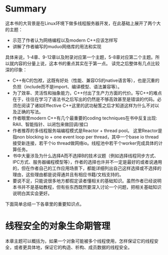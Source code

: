 # Summary
这本书的大背景是在Linux环境下做多线程服务器开发，在此基础上展开了两个大的主题：
- 示范了作者认为网络编程以及modern C++应该怎样写
- 讲解了作者编写的muduo网络库的用法和实现

具体来说，1-4章、9-12章以及附录对应第一个主题，5-8章对应第二个主题。所以就内容的分量上说，这本书的重点其实在于第一点。
读完之后整体有几点比较深的印象：
- C++有C的包袱，这既有好处（性能、兼容OS的native语言等），也是沉重的负担（include而不是import、编译模型、语法兼容等）。
- 为了效率、灵活性和抽象能力，C++付出了生产力方面的代价。写C++的难点在于，往往在学习了语法书之后写出的仍然是不够高效甚至是错误的代码。必须在阅读了诸如Effective C++这里的武功秘笈之后才知道这样为什么不对以及正确的写法。
- 作者眼里modern C++有几个最重要的coding techniques在书中反复出现: RAII、智能指针、以闭包来做回调/接口
- 作者推荐的多线程服务端编程模式是Reactor + thread pool。 这里Reactor是指non blocking io + one event loop per thread，其中一个base io thread接受新连接，若干个io thread做网络io。线程池中若干个worker完成具体的计算任务。
- 书中大量涉及为什么选择A而不选择B的技术议题（例如选择线程同步方式、IPC方式、服务器编程模型等），作者的选择也许并不一定是最好的或者说通用的，但在作者自己的工作应用场景下，都能详细列出自己这样选择或不选择的理由，这些理由都是说得通并且有相应书籍/文档支持的。
- 要说不足，只能说很多地方都假定读者懂相关的基础知识。虽然作者已经说明本书并不是基础教程，但有些东西既然要深入讨论一个问题，把相关基础知识说明白其实会更好。

下面简单总结一下各章里的重要知识点。
# 线程安全的对象生命期管理
本章主题可以概括为，如果一个对象可能被多个线程使用，怎样保证它的线程安全，或者更具体地，保证它的构造、析构、成员数据的线程安全。
